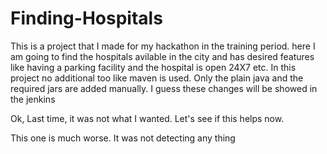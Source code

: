 # Finding-Hospitals


This is a project that I made for my hackathon in the training period. here I am going to find the hospitals avilable in the city and has desired features like having a parking facility and the hospital is open 24X7 etc. 
In this project no additional too like maven is used. Only the plain java and the required jars are added manually.
I guess these changes will be showed in the jenkins

Ok, Last time, it was not what I wanted. Let's see if this helps now.

This one is much worse. It was not detecting any thing
